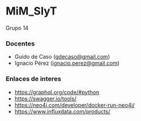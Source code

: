 # MiM_SIyT

Grupo 14 

### Docentes
- Guido de Caso (gdecaso@gmail.com)
- Ignacio Pérez (ignacio.perez@gmail.com)

### Enlaces de interes

- https://graphql.org/code/#python
- https://swagger.io/tools/
- https://neo4j.com/developer/docker-run-neo4j/
- https://www.influxdata.com/products/